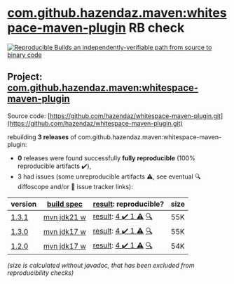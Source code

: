 [com.github.hazendaz.maven:whitespace-maven-plugin](https://central.sonatype.com/artifact/com.github.hazendaz.maven/whitespace-maven-plugin/versions) RB check
=======

[![Reproducible Builds](https://reproducible-builds.org/images/logos/rb.svg) an independently-verifiable path from source to binary code](https://reproducible-builds.org/)

## Project: [com.github.hazendaz.maven:whitespace-maven-plugin](https://central.sonatype.com/artifact/com.github.hazendaz.maven/whitespace-maven-plugin/versions)

Source code: [https://github.com/hazendaz/whitespace-maven-plugin.git](https://github.com/hazendaz/whitespace-maven-plugin.git)

rebuilding **3 releases** of com.github.hazendaz.maven:whitespace-maven-plugin:
- **0** releases were found successfully **fully reproducible** (100% reproducible artifacts :heavy_check_mark:),
- 3 had issues (some unreproducible artifacts :warning:, see eventual :mag: diffoscope and/or :memo: issue tracker links):

| version | [build spec](/BUILDSPEC.md) | [result](https://reproducible-builds.org/docs/jvm/): reproducible? | size |
| -- | --------- | ------ | -- |
| [1.3.1](https://central.sonatype.com/artifact/com.github.hazendaz.maven/whitespace-maven-plugin/1.3.1/pom) | [mvn jdk21 w](whitespace-maven-plugin-1.3.1.buildspec) | [result](whitespace-maven-plugin-1.3.1.buildinfo): [4 :heavy_check_mark:  1 :warning:](whitespace-maven-plugin-1.3.1.buildcompare) [:mag:](whitespace-maven-plugin-1.3.1.diffoscope) | 55K |
| [1.3.0](https://central.sonatype.com/artifact/com.github.hazendaz.maven/whitespace-maven-plugin/1.3.0/pom) | [mvn jdk17 w](whitespace-maven-plugin-1.3.0.buildspec) | [result](whitespace-maven-plugin-1.3.0.buildinfo): [4 :heavy_check_mark:  1 :warning:](whitespace-maven-plugin-1.3.0.buildcompare) [:mag:](whitespace-maven-plugin-1.3.0.diffoscope) | 55K |
| [1.2.0](https://central.sonatype.com/artifact/com.github.hazendaz.maven/whitespace-maven-plugin/1.2.0/pom) | [mvn jdk17 w](whitespace-maven-plugin-1.2.0.buildspec) | [result](whitespace-maven-plugin-1.2.0.buildinfo): [4 :heavy_check_mark:  1 :warning:](whitespace-maven-plugin-1.2.0.buildcompare) [:mag:](whitespace-maven-plugin-1.2.0.diffoscope) | 54K |

<i>(size is calculated without javadoc, that has been excluded from reproducibility checks)</i>
